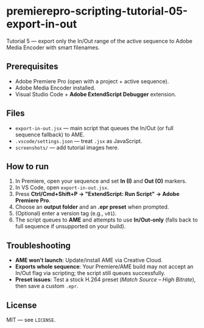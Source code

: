 # premierepro-scripting-tutorial-05-export-in-out
Tutorial 5 — export only the In/Out range of the active sequence to Adobe Media Encoder with smart filenames.

## Prerequisites
- Adobe Premiere Pro (open with a project + active sequence).
- Adobe Media Encoder installed.
- Visual Studio Code + **Adobe ExtendScript Debugger** extension.

## Files
- `export-in-out.jsx` — main script that queues the In/Out (or full sequence fallback) to AME.
- `.vscode/settings.json` — treat `.jsx` as JavaScript.
- `screenshots/` — add tutorial images here.

## How to run
1. In Premiere, open your sequence and set **In (I)** and **Out (O)** markers.
2. In VS Code, open `export-in-out.jsx`.
3. Press **Ctrl/Cmd+Shift+P → "ExtendScript: Run Script" → Adobe Premiere Pro**.
4. Choose an **output folder** and an **.epr preset** when prompted.
5. (Optional) enter a version tag (e.g., `v01`).
6. The script queues to **AME** and attempts to use **In/Out-only** (falls back to full sequence if unsupported on your build).

## Troubleshooting
- **AME won’t launch**: Update/install AME via Creative Cloud.
- **Exports whole sequence**: Your Premiere/AME build may not accept an In/Out flag via scripting; the script still queues successfully.
- **Preset issues**: Test a stock H.264 preset (*Match Source – High Bitrate*), then save a custom `.epr`.

## License
MIT — see `LICENSE`.
